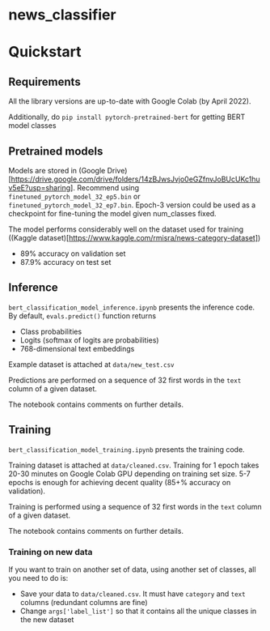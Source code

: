 # news_classifier

# Quickstart

## Requirements

All the library versions are up-to-date with Google Colab (by April 2022). 

Additionally, do `pip install pytorch-pretrained-bert` for getting BERT model classes

## Pretrained models

Models are stored in (Google Drive)[https://drive.google.com/drive/folders/14zBJwsJvjo0eGZfnvJoBUcUKc1huv5eE?usp=sharing]. Recommend using `finetuned_pytorch_model_32_ep5.bin` or `finetuned_pytorch_model_32_ep7.bin`. Epoch-3 version could be used as a checkpoint for fine-tuning the model given num_classes fixed.

The model performs considerably well on the dataset used for training ((Kaggle dataset)[https://www.kaggle.com/rmisra/news-category-dataset])
- 89% accuracy on validation set
- 87.9% accuracy on test set

## Inference 

`bert_classification_model_inference.ipynb` presents the inference code. By default, `evals.predict()` function returns 
- Class probabilities
- Logits (softmax of logits are probabilities)
- 768-dimensional text embeddings

Example dataset is attached at `data/new_test.csv`

Predictions are performed on a sequence of 32 first words in the `text` column of a given dataset.

The notebook contains comments on further details.

## Training

`bert_classification_model_training.ipynb` presents the training code. 

Training dataset is attached at `data/cleaned.csv`. Training for 1 epoch takes 20-30 minutes on Google Colab GPU depending on training set size. 5-7 epochs is enough for achieving decent quality (85+% accuracy on validation). 

Training is performed using a sequence of 32 first words in the `text` column of a given dataset.

The notebook contains comments on further details.

### Training on new data

If you want to train on another set of data, using another set of classes, all you need to do is:
- Save your data to `data/cleaned.csv`. It must have `category` and `text` columns (redundant columns are fine)
- Change `args['label_list']` so that it contains all the unique classes in the new dataset 
